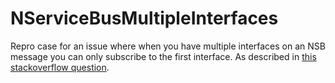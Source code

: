 NServiceBusMultipleInterfaces
=============================

Repro case for an issue where when you have multiple interfaces on an NSB message you can only subscribe to the first interface. As described in [this stackoverflow question][1].

[1]: http://stackoverflow.com/q/25195348/1070291
